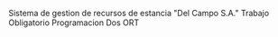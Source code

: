 Sistema de gestion de recursos de estancia "Del Campo S.A." Trabajo Obligatorio Programacion Dos ORT
